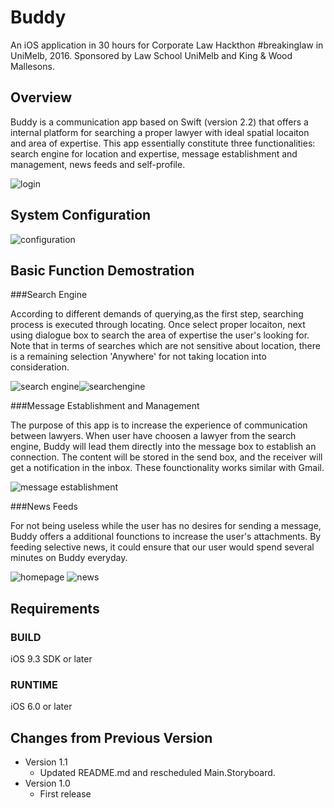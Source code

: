 # Buddy
An iOS application in 30 hours for Corporate Law Hackthon #breakinglaw in UniMelb, 2016. Sponsored by Law School UniMelb and King & Wood Mallesons.  

Overview
--------------------------------------------------------------------------------
Buddy is a communication app based on Swift (version 2.2) that offers a internal platform for searching a proper lawyer with ideal spatial locaiton and area of expertise. This app essentially constitute three functionalities: search engine for location and expertise, message establishment and management, news feeds and self-profile. 

![login](https://g5yzug.bl3302.livefilestore.com/y3mC72WuDrDmXHfnXAQJHUbhe74mRAT6SuLf1ujPpLm9jY8O0zq1inBDU399U3rbnzJ7a1ixuFKmpBALMd7mVP5UVqlVHPi9lZCVJCmNajmU2Fz_C4wgt7bK3NE2NV5qgN6bk4CfO7Zuwa10owiIsNAXW9R9NoezjRiwH0kgUoeJAs?width=333&height=660&cropmode=none)

System Configuration
--------------------------------------------------------------------------------
![configuration](https://hgsm6a.bl3302.livefilestore.com/y3mmm2FL7GAfJn9qrJHxGCFMrxh6KIMRQj5y1XLblh1_h3tfyn_rmDszod_f3IZgzZm8477Y5CH2lcrp2wcfivzB5flrVtX9BF6jw73zlZQ7oxGNrfegQYICPyJJs8u98LiO_X7DRagL4-ogpzbc45plQdlCTRZCgN1u_KZTcdqW-A?width=2516&height=1358&cropmode=none)

Basic Function Demostration
--------------------------------------------------------------------------------
###Search Engine

According to different demands of querying,as the first step, searching process is executed through locating. Once select proper locaiton, next using dialogue box to search the area of expertise the user's looking for. Note that in terms of searches which are not sensitive about location, there is a remaining selection 'Anywhere' for not taking location into consideration.

![search engine](https://g5a0lg.bl3302.livefilestore.com/y3m13tsMf5s0VphKHJFCjEmmfLkfpEbh0fc73WJZlfgXQusxEvv5t87e-tAW16eAwuoxsl6wb_z4YcivSS-jDuYLbndGpBoq6DxcQ3Ymmej64fMc1_TdeAOiXow47nXqOfDCuM2Rw0DZM7sH_OnWYoOLmCDhyINSC3PTZ94Zowe-SU?width=139&height=256&cropmode=none)![searchengine](https://g5bj0a.bl3302.livefilestore.com/y3mDquqWh2qNqLzp-wdLXcCSJnybUubcOYhyJ_1U9TXikGHcfCACFMWV8aq28Fxs9oGRi16drDxV7a4-bBCymPFJi3ez7eeTmKyuyu9Mi5VJXTo8yem5UkNQeX-AWEUAqEy-H2055xrpOymx8PwxuZIoR-VNxV6q8jMDWQOT9UBRos?width=139&height=256&cropmode=none)

###Message Establishment and Management

The purpose of this app is to increase the experience of communication between lawyers. When user have choosen a lawyer from the search engine, Buddy will lead them directly into the message box to establish an connection. The content will be stored in the send box, and the receiver will get a notification in the inbox. These founctionality works similar with Gmail.

![message establishment](https://g5zpow.bl3302.livefilestore.com/y3mP02olO57YEoOg-wFHiqNuKWCRT4FuZOCb7Lo3IQ0JggWVCgNBnv9SGaCswvmAYV3apXw99xrRjN5XkUW7ikS_LGtD8xuM-yKvVODBq1mOSb9MdcmqylZyx8n2y7kL1rgUvTQ0ogEA03G1NiM8vDxSSZ3Jb8BJ2czNS0DXYmg4Js?width=139&height=256&cropmode=none)


###News Feeds 

For not being useless while the user has no desires for sending a message, Buddy offers a additional founctions to increase the user's attachments. By feeding selective news, it could ensure that our user would spend several minutes on Buddy everyday.

![homepage](https://g5bqfw.bl3302.livefilestore.com/y3mH4_lfOoUKJeXn5uv8xeAKBJuqBNUfDqfwaku5JmP5KUXlLggs_voDnEMEX9g3pvBN2UNq36RQpS3GwzTY6GBYttsPksOPlieNDacHXo4YPSWn1rhxZMETIgRK78rPJKsXyRRAatP9BZYjtgV2L9oeXuN75dTsxc759coBGEoOv4?width=139&height=256&cropmode=none) ![news](https://g5zprq.bl3302.livefilestore.com/y3mN9a0XRD0O4nROziAKl7Rp1v2b8jEZgMO_9vNMrinYJZRWoryPloGVeOIetPbn5f8R53jO7M9Gx4KUzrEkyFPxqGzK0E3BKwwv3Cz8IgjCSRqb8GGhRBM5u_Tl5jiD5Kj_YsEBwJF3h0l6yax4D_FIRC5XpwTtxerr43oUEzyvxM?width=139&height=256&cropmode=none)


Requirements
--------------------------------------------------------------------------------
### BUILD ###
iOS 9.3 SDK or later
### RUNTIME ###
iOS 6.0 or later

Changes from Previous Version
--------------------------------------------------------------------------------
+ Version 1.1
  - Updated README.md and rescheduled Main.Storyboard.
+ Version 1.0 
  - First release
